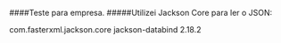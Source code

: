 ####Teste para empresa. 
#####Utilizei Jackson Core para ler o JSON:


<dependency>
<groupId>com.fasterxml.jackson.core</groupId>
<artifactId>jackson-databind</artifactId>
<version>2.18.2</version>
</dependency>	



